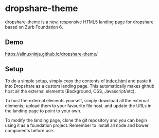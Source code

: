 # dropshare-theme

dropshare-theme is a new, responsive HTML5 landing page for dropshare based on Zurb Foundation 6.

## Demo
https://alinuxninja.github.io/dropshare-theme/

## Setup
To do a simple setup, simply copy the contents of [index.html](https://raw.githubusercontent.com/ALinuxNinja/dropshare-theme/master/index.html) and paste it into Dropshare as a custom landing page. This automatically makes github host all the external elements (Background, CSS, Javascript/etc).

To host the external elements yourself, simply download all the external elements, upload them to your favourite file host, and update the URLs in the landing page to point to your own.

To modify the landing page, clone the git repository and you can begin using it as a foundation project. Remember to install all node and bower components before use.
